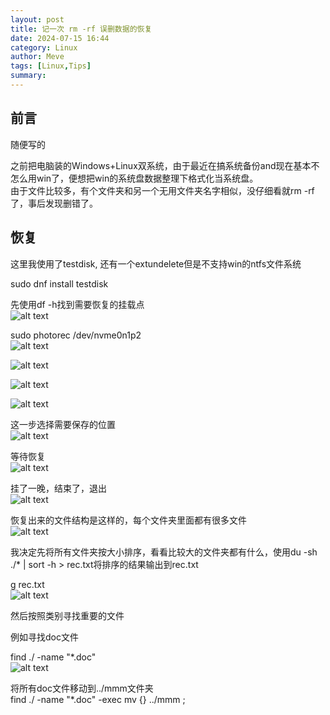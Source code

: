 ```yaml
---
layout: post
title: 记一次 rm -rf 误删数据的恢复
date: 2024-07-15 16:44
category: Linux
author: Meve
tags: [Linux,Tips]
summary: 
---
```


## 前言

随便写的

之前把电脑装的Windows+Linux双系统，由于最近在搞系统备份and现在基本不怎么用win了，便想把win的系统盘数据整理下格式化当系统盘。<br>
由于文件比较多，有个文件夹和另一个无用文件夹名字相似，没仔细看就rm -rf了，事后发现删错了。<br>

## 恢复

这里我使用了testdisk, 还有一个extundelete但是不支持win的ntfs文件系统<br>

sudo dnf install testdisk<br>

先使用df -h找到需要恢复的挂载点<br>
![alt text](https://raw.githubusercontent.com/touchspeed/touchspeed.github.io/main/_posts/2024-07-15-restore-rm-data/image-1.png)<br>

sudo photorec /dev/nvme0n1p2<br>
![alt text](https://raw.githubusercontent.com/touchspeed/touchspeed.github.io/main/_posts/2024-07-15-restore-rm-data/image-1.png)<br>

![alt text](https://raw.githubusercontent.com/touchspeed/touchspeed.github.io/main/_posts/2024-07-15-restore-rm-data/image-2.png)<br>

![alt text](https://raw.githubusercontent.com/touchspeed/touchspeed.github.io/main/_posts/2024-07-15-restore-rm-data/image-3.png)<br>

![alt text](https://raw.githubusercontent.com/touchspeed/touchspeed.github.io/main/_posts/2024-07-15-restore-rm-data/image-4.png)<br>

这一步选择需要保存的位置<br>
![alt text](https://raw.githubusercontent.com/touchspeed/touchspeed.github.io/main/_posts/2024-07-15-restore-rm-data/image-5.png)<br>

等待恢复<br>
![alt text](https://raw.githubusercontent.com/touchspeed/touchspeed.github.io/main/_posts/2024-07-15-restore-rm-data/rec1.png)<br>

挂了一晚，结束了，退出<br>
![alt text](https://raw.githubusercontent.com/touchspeed/touchspeed.github.io/main/_posts/2024-07-15-restore-rm-data/rec2.png)<br>

恢复出来的文件结构是这样的，每个文件夹里面都有很多文件<br>
![alt text](https://raw.githubusercontent.com/touchspeed/touchspeed.github.io/main/_posts/2024-07-15-restore-rm-data/image-6.png)<br>

我决定先将所有文件夹按大小排序，看看比较大的文件夹都有什么，使用du -sh ./* | sort -h > rec.txt将排序的结果输出到rec.txt<br>

g rec.txt<br>
![alt text](https://raw.githubusercontent.com/touchspeed/touchspeed.github.io/main/_posts/2024-07-15-restore-rm-data/image-7.png)<br>

然后按照类别寻找重要的文件<br>

例如寻找doc文件<br>

find ./ -name "*.doc"<br>
![alt text](https://raw.githubusercontent.com/touchspeed/touchspeed.github.io/main/_posts/2024-07-15-restore-rm-data/image-8.png)<br>

将所有doc文件移动到../mmm文件夹<br>
find ./ -name "*.doc" -exec mv {} ../mmm \;<br>
